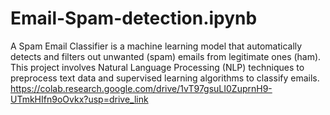 # Email-Spam-detection.ipynb
A Spam Email Classifier is a machine learning model that automatically detects and filters out unwanted (spam) emails from legitimate ones (ham). This project involves Natural Language Processing (NLP) techniques to preprocess text data and supervised learning algorithms to classify emails.
https://colab.research.google.com/drive/1vT97gsuLI0ZuprnH9-UTmkHIfn9oOvkx?usp=drive_link
